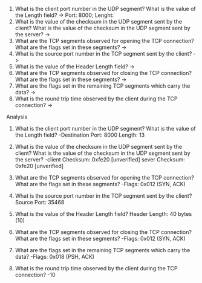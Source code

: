 1. What is the client port number in the UDP segment? What is the value of the Length field?
 -> Port: 8000;  Lenght:
2. What is the value of the checksum in the UDP segment sent by the client? What is the value of the checksum in the UDP segment sent by the server?
->
3. What are the TCP segments observed for opening the TCP connection? What are the flags set in these segments?
->
4.  What is the source port number in the TCP segment sent by the client?
->
5. What is the value of the Header Length field?
->
6.  What are the TCP segments observed for closing the TCP connection? What are the flags set in these segments?
->
7.  What are the flags set in the remaining TCP segments which carry the data?
->
8.  What is the round trip time observed by the client during the TCP connection?
->


Analysis
1. What is the client port number in the UDP segment? What is the value of the Length field?
-Destination Port: 8000 
Length: 13

2. What is the value of the checksum in the UDP segment sent by the client? What is the value
of the checksum in the UDP segment sent by the server?
-client Checksum: 0xfe20 [unverified]
sever Checksum: 0xfe20 [unverified]

3. What are the TCP segments observed for opening the TCP connection? What are the flags set
in these segments?
-Flags: 0x012 (SYN, ACK)

4. What is the source port number in the TCP segment sent by the client?
Source Port: 35468

5. What is the value of the Header Length field?
Header Length: 40 bytes (10)

6. What are the TCP segments observed for closing the TCP connection? What are the flags set
in these segments?
-Flags: 0x012 (SYN, ACK)


7. What are the flags set in the remaining TCP segments which carry the data?
-Flags: 0x018 (PSH, ACK)

8. What is the round trip time observed by the client during the TCP connection? 
-10
